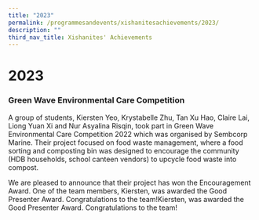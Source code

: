 ```yaml
---
title: "2023"
permalink: /programmesandevents/xishanitesachievements/2023/
description: ""
third_nav_title: Xishanites' Achievements
---
```

# **2023**

### Green Wave Environmental Care Competition 

A group of students, Kiersten Yeo, Krystabelle Zhu, Tan Xu Hao, Claire Lai, Liong Yuan Xi and Nur Asyalina Risqin, took part in Green Wave Environmental Care Competition 2022 which was organised by Sembcorp Marine. Their project focused on food waste management, where a food sorting and composting bin was designed to encourage the community (HDB households, school canteen vendors) to upcycle food waste into compost.

We are pleased to announce that their project has won the Encouragement Award. One of the team members, Kiersten, was awarded the Good Presenter Award. Congratulations to the team!Kiersten, was awarded the Good Presenter Award. Congratulations to the team!